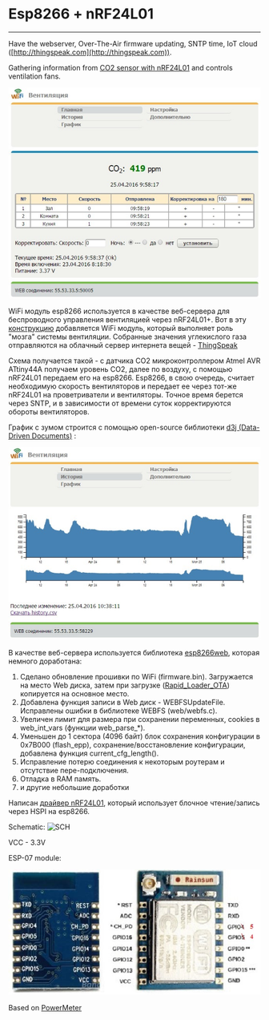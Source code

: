 # Esp8266 + nRF24L01
---

Have the webserver, Over-The-Air firmware updating, SNTP time, IoT cloud ([http://thingspeak.com](http://thingspeak.com)).

Gathering information from [CO2 sensor with nRF24L01](http://we.easyelectronics.ru/smarthouse/dorabotka-provetrivatelya-ili-upravlenie-ventilyaciey-ot-datchika-uglekislogo-gaza.html) and controls ventilation fans.

![alt tag](https://github.com/vad7/WirelessCO2_esp8266/blob/master/main_screen.jpg)


WiFi модуль esp8266 используется в качестве веб-сервера для беспроводного управления вентиляцией через nRF24L01+.
Вот в эту <a href="http://we.easyelectronics.ru/smarthouse/dorabotka-provetrivatelya-ili-upravlenie-ventilyaciey-ot-datchika-uglekislogo-gaza.html">конструкцию</a> добавляется WiFi модуль, который выполняет роль "мозга" системы вентиляции.
Собранные значения углекислого газа отправляются на облачный сервер интернета вещей - <a href="http://thingspeak.com">ThingSpeak</a>

Схема получается такой - с датчика CO2 микроконтроллером Atmel AVR ATtiny44A получаем уровень CO2, далее по воздуху, с помощью nRF24L01 передаем его на esp8266. 
Esp8266, в свою очередь, считает необходимую скорость вентиляторов и передает ее через тот-же nRF24L01 на проветриватели и вентиляторы.
Точное время берется через SNTP, и в зависимости от времени суток корректируются обороты вентиляторов.

График c зумом строится с помощью open-source библиотеки <a href="http://d3js.org">d3j (Data-Driven Documents)</a> :

![alt tag](https://github.com/vad7/WirelessCO2_esp8266/blob/master/history_screen.jpg)

В качестве веб-сервера используется библиотека <a href="https://github.com/pvvx/esp8266web">esp8266web</a>, которая немного доработана:

<ol>
<li>Сделано обновление прошивки по WiFi (firmware.bin). Загружается на место Web диска, затем при загрузке (<a href="https://github.com/vad7/Rapid_Loader_OTA">Rapid_Loader_OTA</a>) копируется на основное место.</li>
<li>Добавлена функция записи в Web диск - WEBFSUpdateFile. Исправлены ошибки в библиотеке WEBFS (web/webfs.c).</li>
<li>Увеличен лимит для размера при сохранении переменных, cookies в web_int_vars (функции web_parse_*).</li>
<li>Уменьшен до 1 сектора (4096 байт) блок сохранения конфигурации в 0x7B000 (flash_epp), сохранение/восстановление конфигурации, добавлена функция current_cfg_length().</li>
<li>Исправление потерю соединения к некоторым роутерам и отсутствие пере-подключения.</li>
<li>Отладка в RAM память.</li>
<li>и другие небольшие доработки</li>
</ol>

Написан <a href="https://github.com/vad7/nrf24l01_esp8266">драйвер nRF24L01</a>, который использует блочное чтение/запись через HSPI на esp8266.

Schematic: 
![SCH](https://github.com/vad7/WirelessCO2_esp8266/blob/master/WirelessCO2.jpg)

VCC - 3.3V<br> 

ESP-07 module: 

![alt tag](https://github.com/vad7/WirelessCO2_esp8266/blob/master/esp-07.jpg)

Based on [PowerMeter](https://github.com/vad7/PowerMeter.git)
